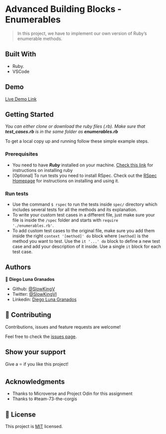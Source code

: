 # Advanced Building Blocks - Enumerables

> In this project, we have to implement our own version of Ruby’s enumerable methods.


## Built With

- Ruby.
- VSCode

## Demo

[Live Demo Link](https://livedemo.com)


## Getting Started

*You can either clone or download the ruby files (.rb). Make sure that ***test_cases.rb*** is in the same folder as ***enumerables.rb****


To get a local copy up and running follow these simple example steps.

### Prerequisites
- You need to have ***Ruby*** installed on your machine. [Check this link](https://www.ruby-lang.org/en/documentation/installation/) for instructions on installing ruby
- [Optional] To run tests you need to install RSpec. Check out the [RSpec Homepage](https://rspec.info/) for instructions on installing and using it.

### Run tests
- Use the command `$ rspec` to run the tests inside `spec/` directory which includes several tests for all the methods and its explanation.
- To write your custom test cases in a different file, just make sure your file is inside the `/spec` folder and starts with `require './enumerables.rb'`.
- To add custom test cases to the original file, make sure you add them inside the right `context '[method]' do` block where `[method]` is the method you want to test. Use the `it '...' do` block to define a new test case and add your description of it inside. Use a single `it` block for each test case.


## Authors

👤 **Diego Luna Granados**

- Github: [@SlowKingV](https://github.com/SlowKingV)
- Twitter: [@SlowKingVI](https://twitter.com/SlowKingVI)
- Linkedin: [Diego Luna Granados](https://www.linkedin.com/in/diego-luna-granados-64007b197/)

## 🤝 Contributing

Contributions, issues and feature requests are welcome!

Feel free to check the [issues page](https://github.com/SlowKingV/enumerables/issues).

## Show your support

Give a ⭐️ if you like this project!

## Acknowledgments

- Thanks to Microverse and Project Odin for this assignment
- Thanks to #team-73-the-corgis

## 📝 License

This project is [MIT](LICENSE) licensed.
